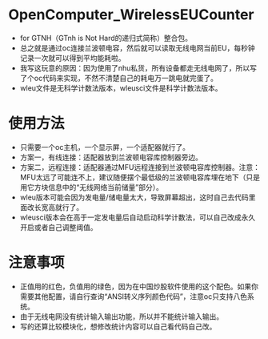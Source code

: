 # OpenComputer_WirelessEUCounter
- for GTNH（GTnh is Not Hard的递归式简称）整合包。
- 总之就是通过oc连接兰波顿电容，然后就可以读取无线电网当前EU，每秒钟记录一次就可以得到平均能耗啦。
- 我写这玩意的原因：因为使用了nhu私货，所有设备都走无线电网了，所以写了个oc代码来实现，不然不清楚自己的耗电万一跳电就完蛋了。
- wleu文件是无科学计数法版本，wleusci文件是科学计数法版本。

# 使用方法
- 只需要一个oc主机，一个显示屏，一个适配器就行了。
- 方案一，有线连接：适配器放到兰波顿电容库控制器旁边。
- 方案二，远程连接：适配器通过MFU远程连接到兰波顿电容库控制器。注意：MFU太远了可能连不上，建议随便摆个最低级的兰波顿电容库埋在地下（只是用它方块信息中的“无线网络当前储量”部分）。
- wleu版本可能会因为发电量/储电量太大，导致屏幕超出，这时自己去代码里面改长宽高就行了。
- wleusci版本会在高于一定发电量后自动启动科学计数法，可以自己改成永久开启或者自己调整阈值。

# 注意事项
- 正值用的红色，负值用的绿色，因为在中国炒股软件使用的这个配色。如果你需要其他配置，请自行查询“ANSI转义序列颜色代码”，注意oc只支持八色系统。
- 由于无线电网没有统计输入输出功能，所以并不能统计输入输出。
- 写的还算比较模块化，想修改统计内容可以自己看代码自己改。
